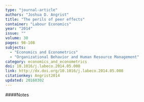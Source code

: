 ```yaml
---
type: "journal-article"
authors: "Joshua D. Angrist"
title: "The perils of peer effects"
container: "Labour Economics"
year: "2014"
issue: ""
volume: 30
pages: 98-108
subjects: 
  - "Economics and Econometrics"
  - "Organizational Behavior and Human Resource Management"
category: economics_and_econometrics
doi: 10.1016/j.labeco.2014.05.008
link: http://dx.doi.org/10.1016/j.labeco.2014.05.008
citationkey: Angrist2014
updated: 20160302
---
```


####Notes
